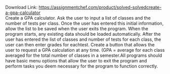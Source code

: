 Download Link: https://assignmentchef.com/product/solved-solvedcreate-a-gpa-calculator
<br>
Create a GPA calculator. Ask the user to input a list of classes and the number of tests per class. Once the user has entered this initial information, allow the list to be saved when the user exits the program. When the program starts, any existing data should be loaded automatically. After the user has entered the list of classes and number of tests for each class, the user can then enter grades for eachtest. Create a button that allows the user to request a GPA calculation at any time. (GPA = average for each class averaged for the total number of classes in a semester.All programs should have basic menu options that allow the user to exit the program and perform tasks you deem necessary for the program to function correctly.